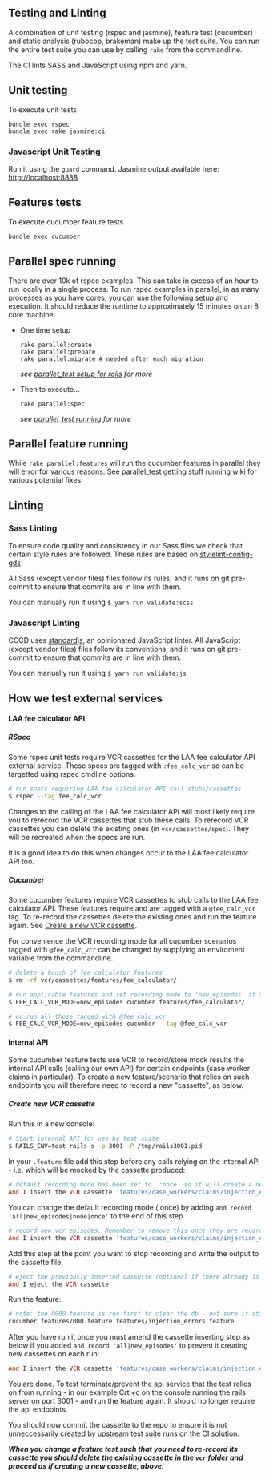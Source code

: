 ## Testing and Linting

A combination of unit testing (rspec and jasmine), feature test (cucumber) and static analysis (rubocop, brakeman) make up the test suite. You can run the entire test suite you can use by calling `rake` from the commandline.

The CI lints SASS and JavaScript using npm and yarn.

## Unit testing

To execute unit tests

```
bundle exec rspec
bundle exec rake jasmine:ci
```

### Javascript Unit Testing

Run it using the `guard` command. Jasmine output available here: [http://localhost:8888](http://localhost:8888)

## Features tests

To execute cucumber feature tests

```
bundle exec cucumber
```

## Parallel spec running

There are over 10k of rspec examples. This can take in excess of an hour to run locally in a single process. To run rspec examples in parallel, in as many processes as you have cores, you can use the following setup and execution. It should reduce the runtime to
approximately 15 minutes on an 8 core machine.

- One time setup
  ```
  rake parallel:create
  rake parallel:prepare
  rake parallel:migrate # needed after each migration
  ```
  *see [parallet_test setup for rails](https://github.com/grosser/parallel_tests#setup-for-rails) for more*


- Then to execute...
  ```
  rake parallel:spec
  ```
  *see [parallel_test running](https://github.com/grosser/parallel_tests#run) for more*

## Parallel feature running

While `rake parallel:features` will run the cucumber features in parallel they will error for various reasons. See [parallel_test getting stuff running wiki](https://github.com/grosser/parallel_tests/wiki) for various potential fixes.

## Linting

### Sass Linting

To ensure code quality and consistency in our Sass files we check that certain
style rules are followed. These rules are based on [stylelint-config-gds](https://github.com/alphagov/stylelint-config-gds/blob/main/scss.js)

All Sass (except vendor files) files follow its rules, and it runs on git pre-commit to ensure that commits are in line with them.

You can manually run it using `$ yarn run validate:scss`

### Javascript Linting

CCCD uses [standardjs](http://standardjs.com/), an opinionated JavaScript linter. All JavaScript (except vendor files) files follow its conventions, and it runs on git pre-commit to ensure that commits are in line with them.

You can manually run it using `$ yarn run validate:js`

## How we test external services

#### LAA fee calculator API

##### RSpec
Some rspec unit tests require VCR cassettes for the LAA fee calculator API external service. These specs are tagged with `:fee_calc_vcr` so can be targetted using rspec cmdline options.

```bash
# run specs requiring LAA fee calculator API call stubs/cassettes
$ rspec --tag fee_calc_vcr

```

Changes to the calling of the LAA fee calculator API will most likely require you to rerecord the VCR cassettes that stub these calls. To rerecord VCR cassettes you can delete the existing ones (in `vcr/cassettes/spec`). They will be recreated when the specs are run.

It is a good idea to do this when changes occur to the LAA fee calculator API too.

##### Cucumber
Some cucumber features require VCR cassettes to stub calls to the LAA fee calculator API. These features require and are tagged with a `@fee_calc_vcr` tag. To re-record the cassettes delete the existing ones and run the feature again. See
[Create a new VCR cassette](#create-new-vcr-cassette).

For convenience the VCR recording mode for all cucumber scenarios tagged with `@fee_calc_vcr` can be changed by supplying an enviroment variable from the commandline.

```bash
# delete a bunch of fee calculator features
$ rm -rf vcr/cassettes/features/fee_calculator/

# run applicable features and set recording mode to 'new_episodes' if the scenario is tagged with @fee_calc_vcr
$ FEE_CALC_VCR_MODE=new_episodes cucumber features/fee_calculator/

# or run all those tagged with @fee_calc_vcr
$ FEE_CALC_VCR_MODE=new_episodes cucumber --tag @fee_calc_vcr
```

#### Internal API
Some cucumber feature tests use VCR to record/store mock results the internal API calls (calling our own API) for certain endpoints (case worker claims in particular).
To create a new feature/scenario that relies on such endpoints you will therefore need to record a new "cassette", as below.

##### Create new VCR cassette

Run this in a new console:

```bash
# Start internal API for use by test suite
$ RAILS_ENV=test rails s -p 3001 -P /tmp/rails3001.pid
```

In your `.feature` file add this step before any calls relying on the internal API - i.e. which will be mocked by the cassette produced:

```ruby
# default recording mode has been set to `:once` so it will create a new cassette of the given name if there is not one.
And I insert the VCR cassette 'features/case_workers/claims/injection_error'
```

You can change the default recording mode (:once) by adding `and record 'all|new_episodes|none|once'` to the end of this step
```ruby
# record new vcr episodes. Remember to remove this once they are recorded.
And I insert the VCR cassette 'features/case_workers/claims/injection_error' and record 'new_episodes'
```

Add this step at the point you want to stop recording and write the output to the cassette file:

```ruby
# eject the previously inserted cassette (optional if there already is one but needs to be done if a new is being created in order to output the file
And I eject the VCR cassette
```

Run the feature:
```bash
# note: the 0000.feature is run first to clear the db - not sure if still/always needed
cucumber features/000.feature features/injection_errors.feature
```

After you have run it once you must amend the cassette inserting step as below if you added `and record 'all|new_episodes'` to prevent it creating new cassettes on each run:

```ruby
And I insert the VCR cassette 'features/case_workers/claims/injection_error'
```

You are done. To test terminate/prevent the api service that the test relies on from running - in our example Crtl+c on the console running the rails server on port 3001 - and run the
feature again. It should no longer require the api endpoints.

You should now commit the cassette to the repo to ensure it is not unneccessarily created by upstream test suite runs on the CI solution.

***When you change a feature test such that you need to re-record its cassette you should delete the existing cassette in the `vcr` folder and proceed as if creating a new cassette, above.***
